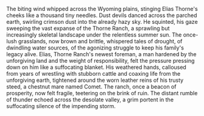 The biting wind whipped across the Wyoming plains, stinging Elias Thorne's cheeks like a thousand tiny needles. Dust devils danced across the parched earth, swirling crimson dust into the already hazy sky.  He squinted, his gaze sweeping the vast expanse of the Thorne Ranch, a sprawling but increasingly skeletal landscape under the relentless summer sun.  The once-lush grasslands, now brown and brittle, whispered tales of drought, of dwindling water sources, of the agonizing struggle to keep his family's legacy alive.  Elias, Thorne Ranch's newest foreman, a man hardened by the unforgiving land and the weight of responsibility, felt the pressure pressing down on him like a suffocating blanket.  His weathered hands, calloused from years of wrestling with stubborn cattle and coaxing life from the unforgiving earth, tightened around the worn leather reins of his trusty steed, a chestnut mare named Comet.  The ranch, once a beacon of prosperity, now felt fragile, teetering on the brink of ruin.  The distant rumble of thunder echoed across the desolate valley, a grim portent in the suffocating silence of the impending storm.
